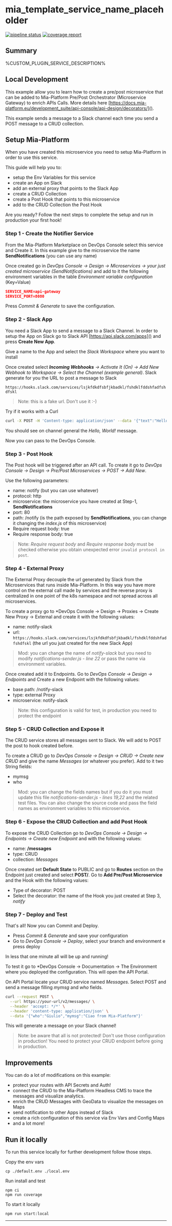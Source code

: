 # mia_template_service_name_placeholder

[![pipeline status][pipeline]][git-link]
[![coverage report][coverage]][git-link]

## Summary

%CUSTOM_PLUGIN_SERVICE_DESCRIPTION%

## Local Development

This example allow you to learn how to create a pre/post microservice that can be added to Mia-Platform Pre/Post Orchestrator (Microservice Gateway) to enrich APIs Calls. More details here [https://docs.mia-platform.eu/development_suite/api-console/api-design/decorators/]().

This example sends a message to a Slack channel each time you send a POST message to a CRUD collection.

## Setup Mia-Platform

When you have created this microservice you need to setup Mia-Platform in order to use this service.

This guide will help you to:

- setup the Env Variables for this service
- create an App on Slack
- add an external proxy that points to the Slack App
- create a CRUD Collection
- create a Post Hook that points to this microservice
- add to the CRUD Collection the Post Hook

Are you ready? Follow the next steps to complete the setup and run in production your first hook!

### Step 1 - Create the Notifier Service

From the Mia-Platform Marketplace on DevOps Console select this service and Create it. In this example give to the microservice the name **SendNotifications** (you can use any name)

Once created go in *DevOps Console -> Design -> Microservices -> your just created microservice (SendNotifications)* and add to it the following environment variables in the table *Environment variable configuration* (Key=Value)

```json
SERVICE_NAME=api-gateway
SERVICE_PORT=8080
```

Press *Commit & Generate* to save the configuration.

### Step 2 - Slack App

You need a Slack App to send a message to a Slack Channel. In order to setup the App on Slack go to Slack API [https://api.slack.com/apps]() and press **Create New App**.

Give a name to the App and select the *Slack Workspace* where you want to install

Once created select ***Incoming Webhooks** -> Activate It (On) -> Add New Webhook to Workspace -> Select the Channel (example general)*. Slack generate for you the URL to post a message to Slack

`https://hooks.slack.com/services/lsjkfdkdfsbfjkbadkl/fshdklfddshfadfshdfskl`

> Note: this is a fake url. Don't use it :-)

Try if it works with a Curl

```bash
curl -X POST -H 'Content-type: application/json' --data '{"text":"Hello, World!"}' https://hooks.slack.com/services/lsjkfdkdfsbfjkbadkl/fshdklfddshfadfshdfskl
```

You should see on channel general the *Hello, World!* message.

Now you can pass to the DevOps Console.

### Step 3 - Post Hook

The Post hook will be triggered after an API call. To create it go to *DevOps Console -> Design -> Pre/Post Microservices -> POST -> Add New*.

Use the following parameters:

- name: notify (but you can use whatever)
- protocol: http
- microservice: the microservice you have created at Step-1, **SendNotifications**
- port: 80
- path: /notify (is the path exposed by **SendNotifications**, you can change it changing the *index.js* of this microservice)
- Require request body: true
- Require response body: true

> Note: *Require request body* and *Require response body* must be checked otherwise you obtain unexpected error `invalid protocol in post`.

### Step 4 - External Proxy

The External Proxy decouple the url generated by Slack from the Microservices that runs inside Mia-Platform. In this way you have more control on the external call made by services and the reverse proxy is centralized in one point of the k8s namespace and not spread across all microservices.

To create a proxy go to *DevOps Console -> Design -> Proxies -> Create New Proxy -> External and create it with the following values:

- name: notify-slack
- url: `https://hooks.slack.com/services/lsjkfdkdfsbfjkbadkl/fshdklfddshfadfshdfskl` (the url you just created for the new Slack App)

> Mod: you can change the name of *notify-slack* but you need to modify  *notifications-sender.js - line 22* or pass the name via environment variables.

Once created add it to Endpoints. Go to *DevOps Console -> Design -> Endpoints* and Create a new Endpoint with the following values:

- base path: /notify-slack
- type: external Proxy
- microservice: notify-slack

> Note: this configuration is valid for test, in production you need to protect the endpoint

### Step 5 - CRUD Collection and Expose it

The CRUD service stores all messages sent to Slack. We will add to POST the post to hook created before.

To create a CRUD go to *DevOps Console -> Design -> CRUD -> Create new CRUD* and give the name *Messages* (or whatever you prefer).
Add to it two String fields:

- mymsg
- who

> Mod: you can change the fields names but if you do it you must update this file *notifications-sender.js - lines 19,22* and the related test files. You can also change the source code and pass the field names as environment variables to this microservice.

### Step 6 - Expose the CRUD Collection and add Post Hook

To expose the CRUD Collection go to *DevOps Console -> Design -> Endpoints -> Create new Endpoint* and with the following values:

- name: **/messages**
- type: CRUD
- collection: *Messages*

Once created set **Default State** to PUBLIC and go to **Routes** section on the Endpoint just created and select **POST/**. Go to **Add Pre/Post Microservice** and the Hook with the following values:

- Type of decorator: POST
- Select the decorator: the name of the Hook you just created at Step 3, *notify*

### Step 7 - Deploy and Test

That's all! Now you can Commit and Deploy.

- Press *Commit & Generate* and save your configuration
- Go to *DevOps Console -> Deploy*, select your branch and environment e press deploy

In less that one minute all will be up and running!

To test it go to  *DevOps Console -> Documentation -> The Environment where you deployed the configuration. This will open the API Portal.

On API Portal locate your CRUD service named *Messages*. Select POST and send a message filling *mymsg* and *who* fields.

```bash
curl --request POST \
  --url https://your-url/v2/messages/ \
  --header 'accept: */*' \
  --header 'content-type: application/json' \
  --data '{"who":"Giulio","mymsg":"Ciao from Mia-Platform"}'
```

This will generate a message on your Slack channel!

> Note: be aware that all is not protected! Don't use those configuration in production! You need to protect your CRUD endpoint before going in production.

## Improvements

You can do a lot of modifications on this example:

- protect your routes with API Secrets and Auth!
- connect the CRUD to the Mia-Platform Headless CMS to trace the messages and visualize analytics.
- enrich the CRUD Messages with GeoData to visualize the messages on Maps
- send notification to other Apps instead of Slack
- create a rich configuration of this service via Env Vars and Config Maps
- and a lot more!

## Run it locally

To run this service locally for further development follow those steps.

Copy the env vars

```shell
cp ./default.env ./local.env
```

Run install and test

```shell
npm ci
npm run coverage
```

To start it locally

```shell
npm run start:local
```

----------------------------------

[pipeline]: %GITLAB_BASE_URL%/%CUSTOM_PLUGIN_PROJECT_FULL_PATH%/badges/master/pipeline.svg
[coverage]: %GITLAB_BASE_URL%/%CUSTOM_PLUGIN_PROJECT_FULL_PATH%/badges/master/coverage.svg
[git-link]: %GITLAB_BASE_URL%/%CUSTOM_PLUGIN_PROJECT_FULL_PATH%/commits/master

[nvm]: https://github.com/creationix/nvm
[merge-request]: %GITLAB_BASE_URL%/%CUSTOM_PLUGIN_PROJECT_FULL_PATH%/merge_requests

